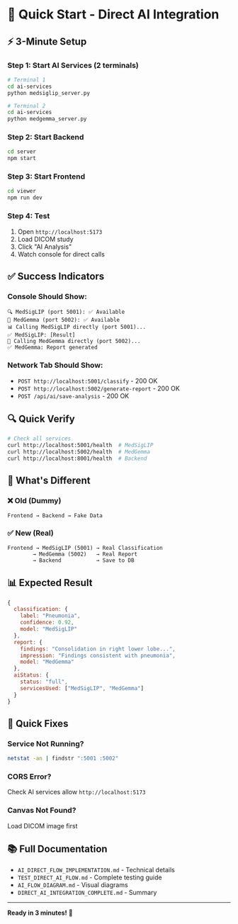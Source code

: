 # 🚀 Quick Start - Direct AI Integration

## ⚡ 3-Minute Setup

### Step 1: Start AI Services (2 terminals)

```bash
# Terminal 1
cd ai-services
python medsiglip_server.py

# Terminal 2
cd ai-services
python medgemma_server.py
```

### Step 2: Start Backend

```bash
cd server
npm start
```

### Step 3: Start Frontend

```bash
cd viewer
npm run dev
```

### Step 4: Test

1. Open `http://localhost:5173`
2. Load DICOM study
3. Click "AI Analysis"
4. Watch console for direct calls

## ✅ Success Indicators

### Console Should Show:
```
🔍 MedSigLIP (port 5001): ✅ Available
📝 MedGemma (port 5002): ✅ Available
📊 Calling MedSigLIP directly (port 5001)...
✅ MedSigLIP: [Result]
📝 Calling MedGemma directly (port 5002)...
✅ MedGemma: Report generated
```

### Network Tab Should Show:
- `POST http://localhost:5001/classify` - 200 OK
- `POST http://localhost:5002/generate-report` - 200 OK
- `POST /api/ai/save-analysis` - 200 OK

## 🔍 Quick Verify

```bash
# Check all services
curl http://localhost:5001/health  # MedSigLIP
curl http://localhost:5002/health  # MedGemma
curl http://localhost:8001/health  # Backend
```

## 🎯 What's Different

### ❌ Old (Dummy)
```
Frontend → Backend → Fake Data
```

### ✅ New (Real)
```
Frontend → MedSigLIP (5001) → Real Classification
        → MedGemma (5002)   → Real Report
        → Backend           → Save to DB
```

## 📊 Expected Result

```javascript
{
  classification: {
    label: "Pneumonia",
    confidence: 0.92,
    model: "MedSigLIP"
  },
  report: {
    findings: "Consolidation in right lower lobe...",
    impression: "Findings consistent with pneumonia",
    model: "MedGemma"
  },
  aiStatus: {
    status: "full",
    servicesUsed: ["MedSigLIP", "MedGemma"]
  }
}
```

## 🐛 Quick Fixes

### Service Not Running?
```bash
netstat -an | findstr ":5001 :5002"
```

### CORS Error?
Check AI services allow `http://localhost:5173`

### Canvas Not Found?
Load DICOM image first

## 📚 Full Documentation

- `AI_DIRECT_FLOW_IMPLEMENTATION.md` - Technical details
- `TEST_DIRECT_AI_FLOW.md` - Complete testing guide
- `AI_FLOW_DIAGRAM.md` - Visual diagrams
- `DIRECT_AI_INTEGRATION_COMPLETE.md` - Summary

---

**Ready in 3 minutes!** 🚀
